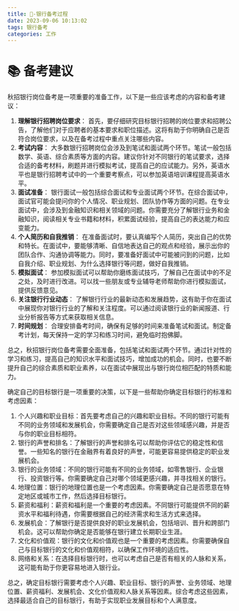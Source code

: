 ```yaml
---
title: 📣-银行备考过程
date: 2023-09-06 10:13:02
tags: 银行备考
categories: 工作
---
```


# 📚 备考建议

秋招银行岗位备考是一项重要的准备工作，以下是一些应该考虑的内容和备考建议：

1. **理解银行招聘岗位要求**： 首先，要仔细研究目标银行招聘的岗位要求和招聘公告，了解他们对于应聘者的基本要求和职位描述。这将有助于你明确自己是否符合岗位要求，以及在备考过程中重点关注哪些内容。
2. **考试内容**： 大多数银行招聘岗位会涉及到笔试和面试两个环节。笔试一般包括数学、英语、综合素质等方面的内容。建议你针对不同银行的笔试要求，选择合适的备考材料，刷题并进行模拟考试，提高自己的应试能力。另外，英语水平也是银行招聘考试中的一个重要考察点，可以参加英语培训课程提高英语水平。
3. **面试准备**： 银行面试一般包括综合面试和专业面试两个环节。在综合面试中，面试官可能会提问你的个人情况、职业规划、团队协作等方面的问题。在专业面试中，会涉及到金融知识和相关领域的问题。你需要充分了解银行业务和金融知识，阅读相关专业书籍和材料，积累面试经验，提高自己的表达能力和应变能力。
4. **个人简历和自我推销**： 在准备面试时，要认真编写个人简历，突出自己的优势和特长。在面试中，要能够清晰、自信地表达自己的观点和经验，展示出你的团队合作、沟通协调等能力。同时，要准备好面试中可能被问到的问题，比如自我介绍、职业规划、为什么选择银行等问题，做好自我推销。
5. **模拟面试**： 参加模拟面试可以帮助你磨练面试技巧，了解自己在面试中的不足之处，及时进行改进。可以找一些朋友或专业辅导老师帮助你进行模拟面试，提供反馈意见。
6. **关注银行行业动态**： 了解银行行业的最新动态和发展趋势，这有助于你在面试中展现你对银行行业的了解和关注程度。可以通过阅读银行业的新闻报道、行业分析报告等方式来获取相关信息。
7. **时间规划**： 合理安排备考时间，确保有足够的时间来准备笔试和面试。制定备考计划，每天保持一定的学习和练习时间，避免临时抱佛脚。

总之，秋招银行岗位备考需要全面准备，包括笔试和面试两个环节。通过针对性的学习和练习，提高自己的知识水平和面试技巧，增加成功的机会。同时，也要不断提升自己的综合素质和职业素养，以在面试中展现出与银行岗位相匹配的特质和能力。



确定自己的目标银行是一项重要的决策，以下是一些帮助你确定目标银行的标准和考虑因素：

1. 个人兴趣和职业目标：首先要考虑自己的兴趣和职业目标。不同的银行可能有不同的业务领域和发展机会，你需要确定自己是否对这些领域感兴趣，并是否与你的职业目标相符。
2. 银行的声誉和排名：了解银行的声誉和排名可以帮助你评估它的稳定性和信誉。一些知名的银行在金融界有着良好的声誉，可能更容易提供稳定的职业发展机会。
3. 银行的业务领域：不同的银行可能有不同的业务领域，如零售银行、企业银行、投资银行等。你需要确定自己对哪个领域更感兴趣，并寻找相关的银行。
4. 地理位置：银行的地理位置也是一个考虑因素。你需要确定自己是否愿意在特定地区或城市工作，然后选择目标银行。
5. 薪资和福利：薪资和福利是一个重要的考虑因素。不同银行可能提供不同的薪资水平和福利待遇，你需要根据自己的经济需求和生活方式来选择。
6. 发展机会：了解银行是否提供良好的职业发展机会，包括培训、晋升和跨部门机会。这可以帮助你确定是否能够在银行建立长期职业生涯。
7. 文化和价值观：银行的文化和价值观也是一个重要的考虑因素。你需要确保自己与目标银行的文化和价值观相符，以确保工作环境的适应性。
8. 网络和关系：在选择目标银行时，也可以考虑自己是否有相关的人脉和关系，这可能有助于你更容易地进入银行业。

总之，确定目标银行需要考虑个人兴趣、职业目标、银行的声誉、业务领域、地理位置、薪资福利、发展机会、文化价值观和人脉关系等因素。综合考虑这些因素，选择最适合自己的目标银行，有助于实现职业发展目标和个人满意度。
